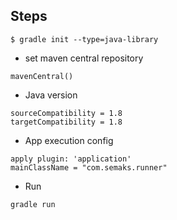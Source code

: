 ## Steps
```
$ gradle init --type=java-library
```
* set maven central repository
```
mavenCentral()
```
* Java version
```
sourceCompatibility = 1.8
targetCompatibility = 1.8
```
* App execution config
```
apply plugin: 'application'
mainClassName = "com.semaks.runner"
```
* Run
```
gradle run
```